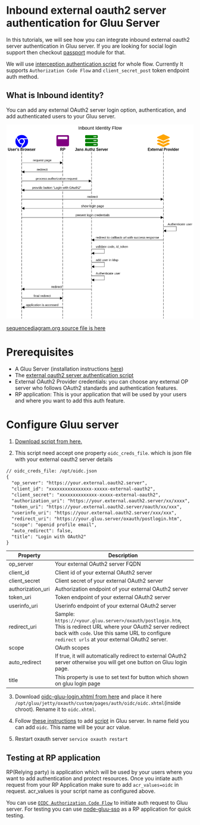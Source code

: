# Inbound external oauth2 server authentication for Gluu Server

In this tutorials, we will see how you can integrate inbound external oauth2 server authentication in Gluu server. If you are looking for social login support then checkout [passport](https://gluu.org/docs/gluu-server/4.4/authn-guide/inbound-oauth-passport/) module for that.

We will use [interception authentication script](https://github.com/GluuFederation/tutorials/blob/master/oidc-sso-tutorials/code/script/oidc-inbound-script/oidc-gluu-script.py) for whole flow. Currently It supports `Authorization Code Flow` and `client_secret_post` token endpoint auth method.  

## What is Inbound identity?

You can add any external OAuth2 server login option, authentication, and add authenticated users to your Gluu server.

![inbound-identity-app-flow](files/jans-sequence-flow.png)

[sequencediagram.org source file is here](files/jans-sequence-flow.txt)

# Prerequisites

- A Gluu Server (installation instructions [here](https://gluu.org/docs/gluu-server/4.4/installation-guide/install-ubuntu/))
- The [external oauth2 server authentication script](https://github.com/GluuFederation/tutorials/blob/master/oidc-sso-tutorials/code/script/oidc-inbound-script/oidc-gluu-script.py)
- External OAuth2 Provider credentials: you can choose any external OP server who follows OAuth2 standards and authentication features.  
- RP application: This is your application that will be used by your users and where you want to add this auth feature.

# Configure Gluu server

1. [Download script from here.](https://github.com/GluuFederation/tutorials/blob/master/oidc-sso-tutorials/code/script/oidc-inbound-script/oidc-gluu-script.py)

2. This script need accept one property `oidc_creds_file`. which is json file with your external oauth2 server details

```
// oidc_creds_file: /opt/oidc.json
{
  "op_server": "https://your.external.oauth2.server",
  "client_id": "xxxxxxxxxxxxxxxx-xxxxx-external-oauth2",
  "client_secret": "xxxxxxxxxxxxxx-xxxxx-external-oauth2",
  "authorization_uri": "https://your.external.oauth2.server/xx/xxxx",
  "token_uri": "https://your.external.oauth2.server/oauth/xx/xxx",
  "userinfo_uri": "https://your.external.oauth2.server/xxx/xxx",
  "redirect_uri": "https://your.gluu.server/oxauth/postlogin.htm",
  "scope": "openid profile email",
  "auto_redirect": false,
  "title": "Login with OAuth2"
}
```

| Property | Description |
|----------|-------------|
| op_server | Your external OAuth2 server FQDN |
| client_id | Client id of your external OAuth2 server |
| client_secret | Client secret of your external OAuth2 server |
| authorization_uri | Authorization endpoint of your external OAuth2 server |
| token_uri | Token endpoint of your external OAuth2 server |
| userinfo_uri | Userinfo endpoint of your external OAuth2 server |
| redirect_uri | Sample: `https://<your.gluu.server>/oxauth/postlogin.htm`, This is redirect URL where your OAuth2 server redirect back with `code`. Use this same URL to configure `redirect urls` at your external OAuth2 server.|
| scope | OAuth scopes |
| auto_redirect | If true, it will automatically redirect to external OAuth2 server otherwise you will get one button on Gluu login page. |
| title | This property is use to set text for button which shown on gluu login page |

3. Download [oidc-gluu-login.xhtml from here](https://github.com/GluuFederation/tutorials/blob/master/oidc-sso-tutorials/code/script/oidc-inbound-script/oidc-gluu-login.xhtml) and place it here `/opt/gluu/jetty/oxauth/custom/pages/auth/oidc/oidc.xhtml`(inside chroot). Rename it to `oidc.xhtml`.

4. Follow [these instructions](https://gluu.org/docs/gluu-server/4.4/admin-guide/custom-script/) to add [script](https://github.com/GluuFederation/tutorials/blob/master/oidc-sso-tutorials/code/script/oidc-inbound-script/oidc-gluu-script.py) in Gluu server. In name field you can add `oidc`. This name will be your acr value.

5. Restart oxauth server `service oxauth restart`

## Testing at RP application

RP(Relying party) is application which will be used by your users where you want to add authentication and protect resources. Once you intiate auth request from your RP Application make sure to add `acr_values=oidc` in request. acr_values is your script name as configured above.

You can use [`OIDC Authorization Code Flow`](https://github.com/GluuFederation/tutorials/blob/master/oidc-sso-tutorials/tutorials/OpenID-Connect-OAuth2-SSO-with-Gluu.md) to initiate auth request to Gluu server. For testing you can use [node-gluu-sso](https://github.com/GluuFederation/tutorials/tree/master/oidc-sso-tutorials/code/node/node-gluu-sso) as a RP application for quick testing.


